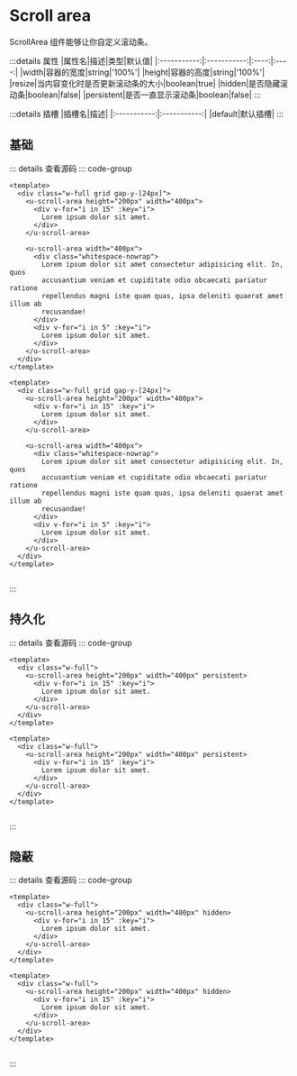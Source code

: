 <!-- import -->
<script setup>
import Basic from '../examples/scroll-area/01.basic.vue'
import Persistent from '../examples/scroll-area/02.persistent.vue'
import Hidden from '../examples/scroll-area/03.hidden.vue'
</script>
<!-- import -->

# Scroll area

ScrollArea 组件能够让你自定义滚动条。 

:::details 属性
|属性名|描述|类型|默认值|
|:-----------:|:-----------:|:----:|:----:|
|width|容器的宽度|string|'100%'|
|height|容器的高度|string|'100%'|
|resize|当内容变化时是否更新滚动条的大小|boolean|true|
|hidden|是否隐藏滚动条|boolean|false|
|persistent|是否一直显示滚动条|boolean|false|
:::

:::details 插槽
|插槽名|描述|
|:-----------:|:-----------:|
|default|默认插槽|
:::

## 基础

<!-- component -->
<Basic></Basic>
::: details 查看源码
::: code-group
```vue [template]
<template>
  <div class="w-full grid gap-y-[24px]">
    <u-scroll-area height="200px" width="400px">
      <div v-for="i in 15" :key="i">
        Lorem ipsum dolor sit amet.
      </div>
    </u-scroll-area>

    <u-scroll-area width="400px">
      <div class="whitespace-nowrap">
        Lorem ipsum dolor sit amet consectetur adipisicing elit. In, quos 
        accusantium veniam et cupiditate odio obcaecati pariatur ratione 
        repellendus magni iste quam quas, ipsa deleniti quaerat amet illum ab 
        recusandae!
      </div>
      <div v-for="i in 5" :key="i">
        Lorem ipsum dolor sit amet.
      </div>
    </u-scroll-area>
  </div>
</template>
```

```vue [all]
<template>
  <div class="w-full grid gap-y-[24px]">
    <u-scroll-area height="200px" width="400px">
      <div v-for="i in 15" :key="i">
        Lorem ipsum dolor sit amet.
      </div>
    </u-scroll-area>

    <u-scroll-area width="400px">
      <div class="whitespace-nowrap">
        Lorem ipsum dolor sit amet consectetur adipisicing elit. In, quos 
        accusantium veniam et cupiditate odio obcaecati pariatur ratione 
        repellendus magni iste quam quas, ipsa deleniti quaerat amet illum ab 
        recusandae!
      </div>
      <div v-for="i in 5" :key="i">
        Lorem ipsum dolor sit amet.
      </div>
    </u-scroll-area>
  </div>
</template>


```

:::
<!-- component -->

## 持久化

<!-- component -->
<Persistent></Persistent>
::: details 查看源码
::: code-group
```vue [template]
<template>
  <div class="w-full">
    <u-scroll-area height="200px" width="400px" persistent>
      <div v-for="i in 15" :key="i">
        Lorem ipsum dolor sit amet.
      </div>
    </u-scroll-area>
  </div>
</template>
```

```vue [all]
<template>
  <div class="w-full">
    <u-scroll-area height="200px" width="400px" persistent>
      <div v-for="i in 15" :key="i">
        Lorem ipsum dolor sit amet.
      </div>
    </u-scroll-area>
  </div>
</template>


```

:::
<!-- component -->

## 隐蔽

<!-- component -->
<Hidden></Hidden>
::: details 查看源码
::: code-group
```vue [template]
<template>
  <div class="w-full">
    <u-scroll-area height="200px" width="400px" hidden>
      <div v-for="i in 15" :key="i">
        Lorem ipsum dolor sit amet.
      </div>
    </u-scroll-area>
  </div>
</template>
```

```vue [all]
<template>
  <div class="w-full">
    <u-scroll-area height="200px" width="400px" hidden>
      <div v-for="i in 15" :key="i">
        Lorem ipsum dolor sit amet.
      </div>
    </u-scroll-area>
  </div>
</template>


```

:::
<!-- component -->
